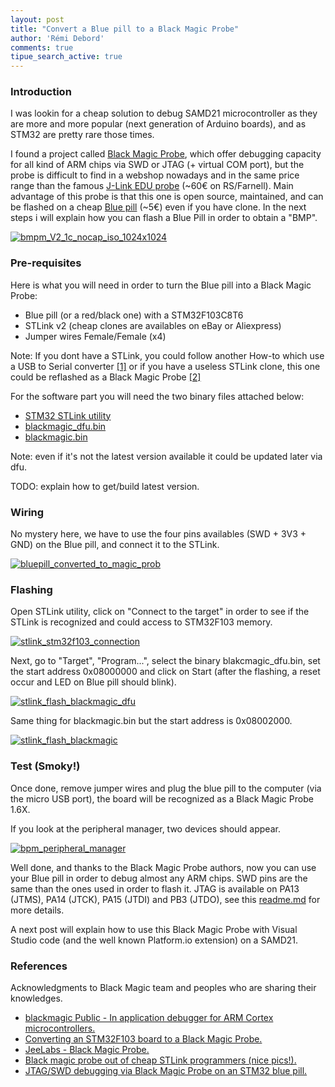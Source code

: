 ```yaml
---
layout: post
title: "Convert a Blue pill to a Black Magic Probe"
author: 'Rémi Debord'
comments: true
tipue_search_active: true
---
```

### Introduction 
I was lookin for a cheap solution to debug SAMD21 microcontroller as they are more and more popular (next generation of Arduino boards), and as STM32 are pretty rare those times.

I found a project called [Black Magic Probe](https://github.com/blackmagic-debug/blackmagic), which offer debugging capacity for all kind of ARM chips via SWD or JTAG (+ virtual COM port), but the probe is difficult to find in a webshop nowadays and in the same price range than the famous [J-Link EDU probe](https://www.segger.com/products/debug-probes/j-link/models/j-link-edu/) (~60€ on RS/Farnell).
Main advantage of this probe is that this one is open source, maintained, and can be flashed on a cheap [Blue pill](https://www.ebay.com/itm/203775479156?hash=item2f71f70d74:g:BMcAAOSwDsVhzWZT) (~5€) even if you have clone.
In the next steps i will explain how you can flash a Blue Pill in order to obtain a "BMP".

[![bmpm_V2_1c_nocap_iso_1024x1024](../../../uploads/bmpm_V2_1c_nocap_iso_1024x1024.jpg)](../../../uploads/bmpm_V2_1c_nocap_iso_1024x1024.jpg)

### Pre-requisites
Here is what you will need in order to turn the Blue pill into a Black Magic Probe:
- Blue pill (or a red/black one) with a STM32F103C8T6
- STLink v2 (cheap clones are availables on eBay or Aliexpress)
- Jumper wires Female/Female (x4)

Note: If you dont have a STLink, you could follow another How-to which use a USB to Serial converter [\[1\]](https://paramaggarwal.medium.com/converting-an-stm32f103-board-to-a-black-magic-probe-c013cf2cc38c#.btn6lnwqe) or if you have a useless STLink clone, this one could be reflashed as a Black Magic Probe [\[2\]](http://blog.linuxbits.io/2016/02/15/cheap-chinese-st-link-v-2-programmer-converted-to-black-magic-probe-debugger/)

For the software part you will need the two binary files attached below:
- [STM32 STLink utility](http://remidebord.fr/blog/uploads/STM32_ST-LINK_Utility_v3.6.0.exe)
- [blackmagic_dfu.bin](http://remidebord.fr/blog/uploads/blackmagic_dfu.bin)
- [blackmagic.bin](http://remidebord.fr/blog/uploads/blackmagic.bin)

Note: even if it's not the latest version available it could be updated later via dfu.

TODO: explain how to get/build latest version.
### Wiring
No mystery here, we have to use the four pins availables (SWD + 3V3 + GND) on the Blue pill, and connect it to the STLink.

[![bluepill_converted_to_magic_prob](../../../uploads/bluepill_converted_to_magic_probe.jpg)](../../../uploads/bluepill_converted_to_magic_probe.jpg)

### Flashing
Open STLink utility, click on "Connect to the target" in order to see if the STLink is recognized and could access to STM32F103 memory.

[![stlink_stm32f103_connection](../../../uploads/stlink_stm32f103_connection.png)](../../../uploads/stlink_stm32f103_connection.png)

Next, go to "Target", "Program...", select the binary blakcmagic_dfu.bin, set the start address 0x08000000 and click on Start (after the flashing, a reset occur and LED on Blue pill should blink).

[![stlink_flash_blackmagic_dfu](../../../uploads/stlink_flash_blackmagic_dfu.png)](../../../uploads/stlink_flash_blackmagic_dfu.png)

Same thing for blackmagic.bin but the start address is 0x08002000.

[![stlink_flash_blackmagic](../../../uploads/stlink_flash_blackmagic.png)](../../../uploads/stlink_flash_blackmagic.png)

### Test (Smoky!)
Once done, remove jumper wires and plug the blue pill to the computer (via the micro USB port), the board will be recognized as a Black Magic Probe 1.6X.

If you look at the peripheral manager, two devices should appear.

[![bpm_peripheral_manager](../../../uploads/bpm_peripheral_manager.png)](../../../uploads/bpm_peripheral_manager.png)

Well done, and thanks to the Black Magic Probe authors, now you can use your Blue pill in order to debug almost any ARM chips. SWD pins are the same than the ones used in order to flash it.
JTAG is available on PA13 (JTMS), PA14 (JTCK), PA15 (JTDI) and PB3 (JTDO), see this [readme.md](https://github.com/blackmagic-debug/blackmagic/blob/master/src/platforms/swlink/README.md) for more details.

A next post will explain how to use this Black Magic Probe with Visual Studio code (and the well known Platform.io extension) on a SAMD21.

### References
Acknowledgments to Black Magic team and peoples who are sharing their knowledges.
- [blackmagic Public - In application debugger for ARM Cortex microcontrollers.](https://github.com/blackmagic-debug/blackmagic)
- [Converting an STM32F103 board to a Black Magic Probe.](https://paramaggarwal.medium.com/converting-an-stm32f103-board-to-a-black-magic-probe-c013cf2cc38c#.btn6lnwqe)
- [JeeLabs - Black Magic Probe.](https://jeelabs.org/202x/bmp/)
- [Black magic probe out of cheap STLink programmers (nice pics!).](https://ciesie.com/post/black_magic_probe_stlink/)
- [JTAG/SWD debugging via Black Magic Probe on an STM32 blue pill.](https://satoshinm.github.io/blog/171223_jtagswdpillblink_jtagswd_debugging_via_black_magic_probe_on_an_stm32_blue_pill_and_blinking_a_led_using_stm32cubemx_libopencm3_and_bare_metal_c.html)

